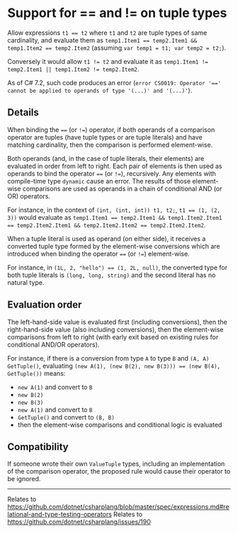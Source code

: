 # Support for == and != on tuple types

Allow expressions `t1 == t2` where `t1` and `t2` are tuple types of same cardinality, and evaluate them as `temp1.Item1 == temp2.Item1 && temp1.Item2 == temp2.Item2` (assuming `var temp1 = t1; var temp2 = t2;`).

Conversely it would allow `t1 != t2` and evaluate it as `temp1.Item1 != temp2.Item1 || temp1.Item2 != temp2.Item2`.

As of C# 7.2, such code produces an error (`error CS0019: Operator '==' cannot be applied to operands of type '(...)' and '(...)'`).

## Details

When binding the `==` (or `!=`) operator, if both operands of a comparison operator are tuples (have tuple types or are tuple literals) and have matching cardinality, then the comparison is performed element-wise.

Both operands (and, in the case of tuple literals, their elements) are evaluated in order from left to right. Each pair of elements is then used as operands to bind the operator `==` (or `!=`), recursively. Any elements with compile-time type `dynamic` cause an error. The results of those element-wise comparisons are used as operands in a chain of conditional AND (or OR) operators.

For instance, in the context of `(int, (int, int)) t1, t2;`, `t1 == (1, (2, 3))` would evaluate as `temp1.Item1 == temp2.Item1 && temp1.Item2.Item1 == temp2.Item2.Item1 && temp2.Item2.Item2 == temp2.Item2.Item2`.

When a tuple literal is used as operand (on either side), it receives a converted tuple type formed by the element-wise conversions which are introduced when binding the operator `==` (or `!=`) element-wise. 

For instance, in `(1L, 2, "hello") == (1, 2L, null)`, the converted type for both tuple literals is `(long, long, string)` and the second literal has no natural type.

## Evaluation order
The left-hand-side value is evaluated first (including conversions), then the right-hand-side value (also including conversions), then the element-wise comparisons from left to right (with early exit based on existing rules for conditional AND/OR operators).

For instance, if there is a conversion from type `A` to type `B` and `(A, A) GetTuple()`, evaluating `(new A(1), (new B(2), new B(3))) == (new B(4), GetTuple())` means:
- `new A(1)` and convert to `B`
- `new B(2)`
- `new B(3)`
- `new A(1)` and convert to `B`
- `GetTuple()` and convert to `(B, B)`
- then the element-wise comparisons and conditional logic is evaluated

## Compatibility

If someone wrote their own `ValueTuple` types, including an implementation of the comparison operator, the proposed rule would cause their operator to be ignored.

----

Relates to https://github.com/dotnet/csharplang/blob/master/spec/expressions.md#relational-and-type-testing-operators
Relates to https://github.com/dotnet/csharplang/issues/190
